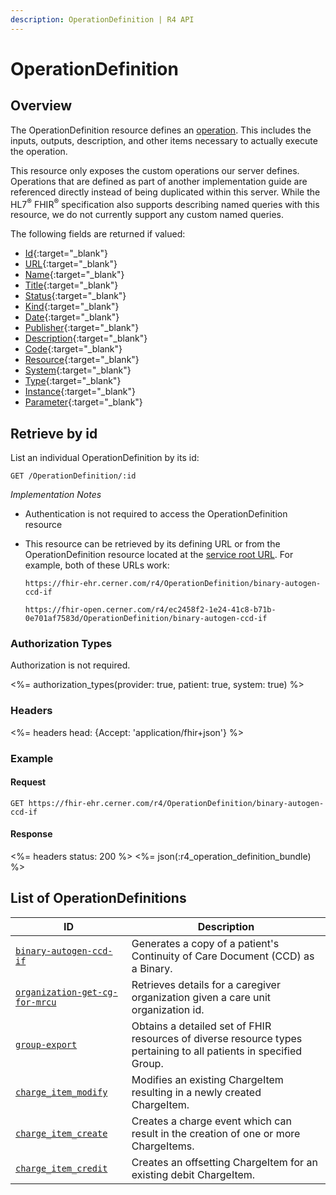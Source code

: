 ```yaml
---
description: OperationDefinition | R4 API
---
```


# OperationDefinition




## Overview

The OperationDefinition resource defines an [operation](http://hl7.org/fhir/r4/operations.html). This includes the inputs, outputs, description, and other items necessary to actually execute the operation.

This resource only exposes the custom operations our server defines. Operations that are defined as part of another implementation guide are referenced directly instead of being duplicated within this server. While the HL7<sup>®</sup> FHIR<sup>®</sup> specification also supports describing named queries with this resource, we do not currently support any custom named queries.

The following fields are returned if valued:

* [Id](http://hl7.org/fhir/r4/resource-definitions.html#Resource.id){:target="_blank"}
* [URL](http://hl7.org/fhir/r4/operationdefinition-definitions.html#OperationDefinition.url){:target="_blank"}
* [Name](http://hl7.org/fhir/r4/operationdefinition-definitions.html#OperationDefinition.name){:target="_blank"}
* [Title](http://hl7.org/fhir/r4/operationdefinition-definitions.html#OperationDefinition.title){:target="_blank"}
* [Status](http://hl7.org/fhir/r4/operationdefinition-definitions.html#OperationDefinition.status){:target="_blank"}
* [Kind](http://hl7.org/fhir/r4/operationdefinition-definitions.html#OperationDefinition.kind){:target="_blank"}
* [Date](http://hl7.org/fhir/r4/operationdefinition-definitions.html#OperationDefinition.date){:target="_blank"}
* [Publisher](http://hl7.org/fhir/r4/operationdefinition-definitions.html#OperationDefinition.publisher){:target="_blank"}
* [Description](http://hl7.org/fhir/r4/operationdefinition-definitions.html#OperationDefinition.description){:target="_blank"}
* [Code](http://hl7.org/fhir/r4/operationdefinition-definitions.html#OperationDefinition.code){:target="_blank"}
* [Resource](http://hl7.org/fhir/r4/operationdefinition-definitions.html#OperationDefinition.resource){:target="_blank"}
* [System](http://hl7.org/fhir/r4/operationdefinition-definitions.html#OperationDefinition.system){:target="_blank"}
* [Type](http://hl7.org/fhir/r4/operationdefinition-definitions.html#OperationDefinition.type){:target="_blank"}
* [Instance](http://hl7.org/fhir/r4/operationdefinition-definitions.html#OperationDefinition.instance){:target="_blank"}
* [Parameter](http://hl7.org/fhir/r4/operationdefinition-definitions.html#OperationDefinition.parameter){:target="_blank"}

## Retrieve by id

List an individual OperationDefinition by its id:

    GET /OperationDefinition/:id

_Implementation Notes_

* Authentication is not required to access the OperationDefinition resource
* This resource can be retrieved by its defining URL or from the OperationDefinition resource located at the [service root URL](../../#service-root-url). For example, both of these URLs work:

    `https://fhir-ehr.cerner.com/r4/OperationDefinition/binary-autogen-ccd-if`

    `https://fhir-open.cerner.com/r4/ec2458f2-1e24-41c8-b71b-0e701af7583d/OperationDefinition/binary-autogen-ccd-if`


### Authorization Types

Authorization is not required.

<%= authorization_types(provider: true, patient: true, system: true) %>

### Headers

<%= headers head: {Accept: 'application/fhir+json'} %>

### Example


#### Request

    GET https://fhir-ehr.cerner.com/r4/OperationDefinition/binary-autogen-ccd-if

#### Response

<%= headers status: 200 %>
<%= json(:r4_operation_definition_bundle) %>

## List of OperationDefinitions

ID                                        |  Description
------------------------------------------|----------------------------------------------
[`binary-autogen-ccd-if`]                 |  Generates a copy of a patient's Continuity of Care Document (CCD) as a Binary.
[`organization-get-cg-for-mrcu`]          |  Retrieves details for a caregiver organization given a care unit organization id.
[`group-export`]                          |  Obtains a detailed set of FHIR resources of diverse resource types pertaining to all patients in specified Group.
[`charge_item_modify`]                    |  Modifies an existing ChargeItem resulting in a newly created ChargeItem.
[`charge_item_create`]                    |  Creates a charge event which can result in the creation of one or more ChargeItems.
[`charge_item_credit`]                    |  Creates an offsetting ChargeItem for an existing debit ChargeItem.

[`binary-autogen-ccd-if`]: https://fhir-ehr.cerner.com/r4/OperationDefinition/binary-autogen-ccd-if?_format=json
[`organization-get-cg-for-mrcu`]: https://fhir-ehr.cerner.com/r4/OperationDefinition/organization-get-cg-for-mrcu?_format=json
[`group-export`]: https://fhir-ehr.cerner.com/r4/OperationDefinition/group-export?_format=json
[`charge_item_modify`]: https://fhir-ehr.cerner.com/r4/OperationDefinition/charge-item-modify?_format=json
[`charge_item_create`]: https://fhir-ehr.cerner.com/r4/OperationDefinition/charge-item-create?_format=json
[`charge_item_credit`]: https://fhir-ehr.cerner.com/r4/OperationDefinition/charge-item-credit?_format=json


